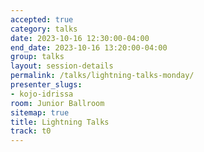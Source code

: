 ```yaml
---
accepted: true
category: talks
date: 2023-10-16 12:30:00-04:00
end_date: 2023-10-16 13:20:00-04:00
group: talks
layout: session-details
permalink: /talks/lightning-talks-monday/
presenter_slugs:
- kojo-idrissa
room: Junior Ballroom
sitemap: true
title: Lightning Talks
track: t0
---
```

